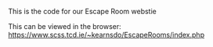 
This is the code for our Escape Room webstie

This can be viewed in the browser: https://www.scss.tcd.ie/~kearnsdo/EscapeRooms/index.php
